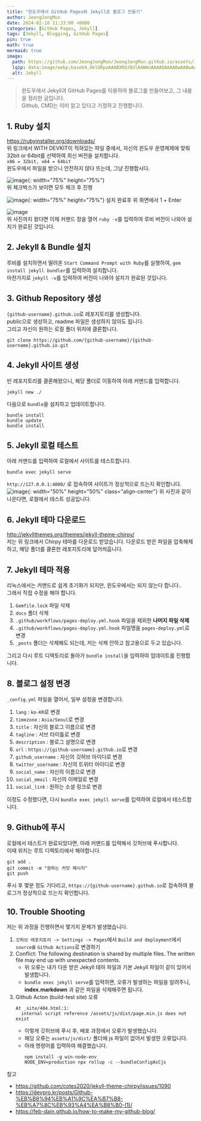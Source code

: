 ```yaml
---
title: "윈도우에서 GitHub Pages와 Jekyll로 블로그 만들기"
author: JeongJongMun
date: 2024-02-10 11:33:00 +0800
categories: [GitHub Pages, Jekyll]
tags: [Jekyll, Blogging, GitHub Pages]
pin: true
math: true
mermaid: true
image:
  path: https://github.com/JeongJongMun/JeongJongMun.github.io/assets/101979073/e3a98d9d-de55-4a7d-b0c4-2c945e9fa107
  lqip: data:image/webp;base64,UklGRpoAAABXRUJQVlA4WAoAAAAQAAAADwAABwAAQUxQSDIAAAARL0AmbZurmr57yyIiqE8oiG0bejIYEQTgqiDA9vqnsUSI6H+oAERp2HZ65qP/VIAWAFZQOCBCAAAA8AEAnQEqEAAIAAVAfCWkAALp8sF8rgRgAP7o9FDvMCkMde9PK7euH5M1m6VWoDXf2FkP3BqV0ZYbO6NA/VFIAAAA
  alt: Jekyll
---
```

> 윈도우에서 Jekyll과 GitHub Pages를 이용하여 블로그를 만들어보고, 그 내용을 정리한 글입니다.    
> Github, CMD는 이미 알고 있다고 가정하고 진행합니다.

## 1. Ruby 설치
https://rubyinstaller.org/downloads/   
위 링크에서 WITH DEVKIT이 적혀있는 파일 중에서, 자신의 윈도우 운영체제에 맞춰 32bit or 64bit를 선택하여 최신 버전을 설치합니다.   
`x86 = 32bit, x64 = 64bit`   
윈도우에서 파일을 받으니 안전하지 않다 뜨는데, 그냥 진행합시다.   

![image](https://github.com/JeongJongMun/JeongJongMun.github.io/assets/101979073/8bf295c6-7caa-496f-9d1c-93f9254632a5){: width="75%" height="75%"}    
위 체크박스가 보이면 모두 체크 후 진행   

![image](https://github.com/JeongJongMun/JeongJongMun.github.io/assets/101979073/353c9fbb-d21b-4cb9-b0d5-fce66be95be6){: width="75%" height="75%"} 
설치 완료후 위 화면에서 1 + Enter   

![image](https://github.com/JeongJongMun/JeongJongMun.github.io/assets/101979073/9b3808a0-511b-482d-95dd-7af942de8eb5)   
위 사진까지 왔다면 이제 커맨드 창을 열어 `ruby -v`를 입력하여 루비 버전이 나와야 설치가 완료된 것입니다.   


## 2. Jekyll & Bundle 설치
루비를 설치하면서 딸려온 `Start Command Prompt with Ruby`를 실행하여, `gem install jekyll bundler`를 입력하여 설치합니다.   
마찬가지로 `jekyll -v`를 입력하여 버전이 나와야 설치가 완료된 것입니다.

## 3. Github Repository 생성
`{github-username}.github.io`로 레포지토리를 생성합니다.   
public으로 생성하고, readme 파일은 생성하지 않아도 됩니다.   
그리고 자신이 원하는 로컬 폴더 위치에 클론합니다.   
```shell
git clone https://github.com/{github-username}/{github-username}.github.io.git
```

## 4. Jekyll 사이트 생성
빈 레포지토리를 클론해왔으니, 해당 폴더로 이동하여 아래 커맨드를 입력합니다.
```shell
jekyll new ./
```
다음으로 `bundle`을 설치하고 업데이트합니다.
```shell
bundle install
bundle update
bundle install
```

## 5. Jekyll 로컬 테스트
아래 커맨드를 입력하여 로컬에서 사이트를 테스트합니다.
```shell
bundle exec jekyll serve
```
`http://127.0.0.1:4000/` 로 접속하여 사이트가 정상적으로 뜨는지 확인합니다.
![image](https://github.com/JeongJongMun/JeongJongMun.github.io/assets/101979073/d8106137-073a-4169-b2cd-a392da752f94){: width="50%" height="50%" class="align-center"}
위 사진과 같이 나온다면, 로컬에서 테스트 성공입니다.   

## 6. Jekyll 테마 다운로드
http://jekyllthemes.org/themes/jekyll-theme-chirpy/   
저는 위 링크에서 Chirpy 테마를 다운로드 받았습니다.
다운로드 받은 파일을 압축해제하고, 해당 폴더를 클론한 레포지토리에 덮어씌웁니다.

## 7. Jekyll 테마 적용
리눅스에서는 커맨드로 쉽게 초기화가 되지만, 윈도우에서는 되지 않는다 합니다..   
그래서 직접 수정을 해야 합니다.
1. `Gemfile.lock` 파일 삭제
2. `docs` 폴더 삭제
3. `.github/workflows/pages-deploy.yml.hook` 파일을 제외한 **나머지 파일 삭제**
4. `.github/workflows/pages-deploy.yml.hook` 파일명을 `pages-deploy.yml`로 변경
5. `_posts` 폴더는 삭제해도 되는데, 저는 삭제 안하고 참고용으로 두고 있습니다.

그리고 다시 루트 디렉토리로 돌아가 `bundle install`을 입력하여 업데이트를 진행합니다.

## 8. 블로그 설정 변경
`_config.yml` 파일을 열어서, 일부 설정을 변경합니다.
1. `lang` : `ko-KR`로 변경
2. `timezone` : `Asia/Seoul`로 변경
3. `title` : 자신의 블로그 이름으로 변경
4. `tagline` : 서브 타이틀로 변경
5. `description` : 블로그 설명으로 변경
6. `url` : `https://{github-username}.github.io`로 변경
7. `github_username` : 자신의 깃허브 아이디로 변경
8. `twitter_username` : 자신의 트위터 아이디로 변경
9. `social_name` : 자신의 이름으로 변경
10. `social_email` : 자신의 이메일로 변경
11. `social_link` : 원하는 소셜 링크로 변경

이정도 수정했다면, 다시 `bundle exec jekyll serve`를 입력하여 로컬에서 테스트합니다.

## 9. Github에 푸시
로컬에서 테스트가 완료되었다면,  아래 커맨드를 입력해서 깃허브에 푸시합니다.   
이때 위치는 루트 디렉토리에서 해야합니다.
```
git add .
git commit -m "원하는 커밋 메시지"
git push
```

푸시 후 몇분 정도 기다리고, `https://{github-username}.github.io`로 접속하여 블로그가 정상적으로 뜨는지 확인합니다.

## 10. Trouble Shooting
저는 위 과정을 진행하면서 몇가지 문제가 발생했습니다.
1. `깃허브 레포지토리 -> Settings -> Pages`에서 `Build and deployment`에서 `source를` `Github Actions`로 변경하기
2. Conflict: The following destination is shared by multiple files. The written file may end up with unexpected contents.
    - 위 오류는 내가 다운 받은 Jekyll 테마 파일과 기본 Jekyll 파일이 같이 있어서 발생합니다.
    - `bundle exec jekyll serve`를 입력하면, 오류가 발생하는 파일을 알려주니, **index.markdown** 과 같은 파일을 삭제해주면 됩니다.
3. Github Acton (build-test site) 오류   
    ```
    At _site/404.html:1:
      internal script reference /assets/js/dist/page.min.js does not exist
    ```
    - 이렇게 깃허브에 푸시 후, 배포 과정에서 오류가 발생했습니다.
    - 해당 오류는 `assets/js/dist/` 폴더에 js 파일이 없어서 발생한 오류입니다.
    - 아래 명령어를 입력하여 해결했습니다.
      ```shell
      npm install -g win-node-env
      NODE_ENV=production npx rollup -c --bundleConfigAsCjs
      ```
  
참고
- https://github.com/cotes2020/jekyll-theme-chirpy/issues/1090
- https://devpro.kr/posts/Github-%EB%B8%94%EB%A1%9C%EA%B7%B8-%EB%A7%8C%EB%93%A4%EA%B8%B0-(1)/
- https://feb-dain.github.io/how-to-make-my-github-blog/